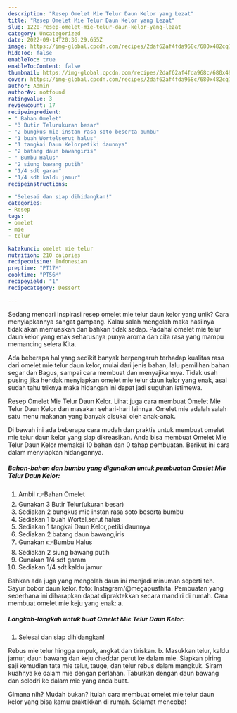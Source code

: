 ```yaml
---
description: "Resep Omelet Mie Telur Daun Kelor yang Lezat"
title: "Resep Omelet Mie Telur Daun Kelor yang Lezat"
slug: 1220-resep-omelet-mie-telur-daun-kelor-yang-lezat
category: Uncategorized
date: 2022-09-14T20:36:29.655Z
image: https://img-global.cpcdn.com/recipes/2daf62af4fda968c/680x482cq70/omelet-mie-telur-daun-kelor-foto-resep-utama.jpg
hideToc: false
enableToc: true
enableTocContent: false
thumbnail: https://img-global.cpcdn.com/recipes/2daf62af4fda968c/680x482cq70/omelet-mie-telur-daun-kelor-foto-resep-utama.jpg
cover: https://img-global.cpcdn.com/recipes/2daf62af4fda968c/680x482cq70/omelet-mie-telur-daun-kelor-foto-resep-utama.jpg
author: Admin
authorAv: notfound
ratingvalue: 3
reviewcount: 17
recipeingredient:
- " Bahan Omelet"
- "3 Butir Telurukuran besar"
- "2 bungkus mie instan rasa soto beserta bumbu"
- "1 buah Wortelserut halus"
- "1 tangkai Daun Kelorpetiki daunnya"
- "2 batang daun bawangiris"
- " Bumbu Halus"
- "2 siung bawang putih"
- "1/4 sdt garam"
- "1/4 sdt kaldu jamur"
recipeinstructions:

- "Selesai dan siap dihidangkan!"
categories:
- Resep
tags:
- omelet
- mie
- telur

katakunci: omelet mie telur 
nutrition: 210 calories
recipecuisine: Indonesian
preptime: "PT17M"
cooktime: "PT56M"
recipeyield: "1"
recipecategory: Dessert

---
```





Sedang mencari inspirasi resep omelet mie telur daun kelor yang unik? Cara menyiapkannya sangat gampang. Kalau salah mengolah maka hasilnya tidak akan memuaskan dan bahkan tidak sedap. Padahal omelet mie telur daun kelor yang enak seharusnya punya aroma dan cita rasa yang mampu memancing selera Kita.





Ada beberapa hal yang sedikit banyak berpengaruh terhadap kualitas rasa dari omelet mie telur daun kelor, mulai dari jenis bahan, lalu pemilihan bahan segar dan Bagus, sampai cara membuat dan menyajikannya. Tidak usah pusing jika hendak menyiapkan omelet mie telur daun kelor yang enak,      asal sudah tahu triknya maka hidangan ini dapat jadi suguhan istimewa.














Resep Omelet Mie Telur Daun Kelor. Lihat juga cara membuat Omelet Mie Telur Daun Kelor dan masakan sehari-hari lainnya. Omelet mie adalah salah satu menu makanan yang banyak disukai oleh anak-anak.






Di bawah ini ada beberapa cara mudah dan praktis untuk membuat omelet mie telur daun kelor yang siap dikreasikan. Anda bisa membuat Omelet Mie Telur Daun Kelor memakai 10 bahan dan 0 tahap pembuatan. Berikut ini cara dalam menyiapkan hidangannya.

<!--inarticleads1-->

##### Bahan-bahan dan bumbu yang digunakan untuk pembuatan Omelet Mie Telur Daun Kelor:

1. Ambil  👉Bahan Omelet
1. Gunakan 3 Butir Telur(ukuran besar)
1. Sediakan 2 bungkus mie instan rasa soto beserta bumbu
1. Sediakan 1 buah Wortel,serut halus
1. Sediakan 1 tangkai Daun Kelor,petiki daunnya
1. Sediakan 2 batang daun bawang,iris
1. Gunakan  👉Bumbu Halus
1. Sediakan 2 siung bawang putih
1. Gunakan 1/4 sdt garam
1. Sediakan 1/4 sdt kaldu jamur


Bahkan ada juga yang mengolah daun ini menjadi minuman seperti teh. Sayur bobor daun kelor. foto: Instagram/@megapusfhita. Pembuatan yang sederhana ini diharapkan dapat dipraktekkan secara mandiri di rumah. Cara membuat omelet mie keju yang enak: a. 

<!--inarticleads2-->

##### Langkah-langkah untuk buat Omelet Mie Telur Daun Kelor:


1. Selesai dan siap dihidangkan!

Rebus mie telur hingga empuk, angkat dan tiriskan. b. Masukkan telur, kaldu jamur, daun bawang dan keju cheddar perut ke dalam mie. Siapkan piring saji kemudian tata mie telur, tauge, dan telur rebus dalam mangkuk. Siram kuahnya ke dalam mie dengan perlahan. Taburkan dengan daun bawang dan seledri ke dalam mie yang anda buat. 

Gimana nih? Mudah bukan? Itulah cara membuat omelet mie telur daun kelor yang bisa kamu praktikkan di rumah. Selamat mencoba!
